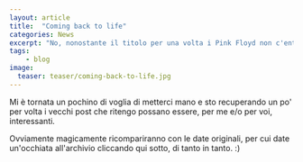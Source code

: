 ```yaml
---
layout: article
title:  "Coming back to life"
categories: News
excerpt: "No, nonostante il titolo per una volta i Pink Floyd non c'entrano: mi riferisco a questo blog."
tags:
    - blog
image:
  teaser: teaser/coming-back-to-life.jpg
---
```

Mi è tornata un pochino di voglia di metterci mano e sto recuperando un po' per volta i vecchi post che ritengo possano essere, per me e/o per voi, interessanti.

Ovviamente magicamente ricompariranno con le date originali, per cui date un'occhiata all'archivio cliccando qui sotto, di tanto in tanto. :)
